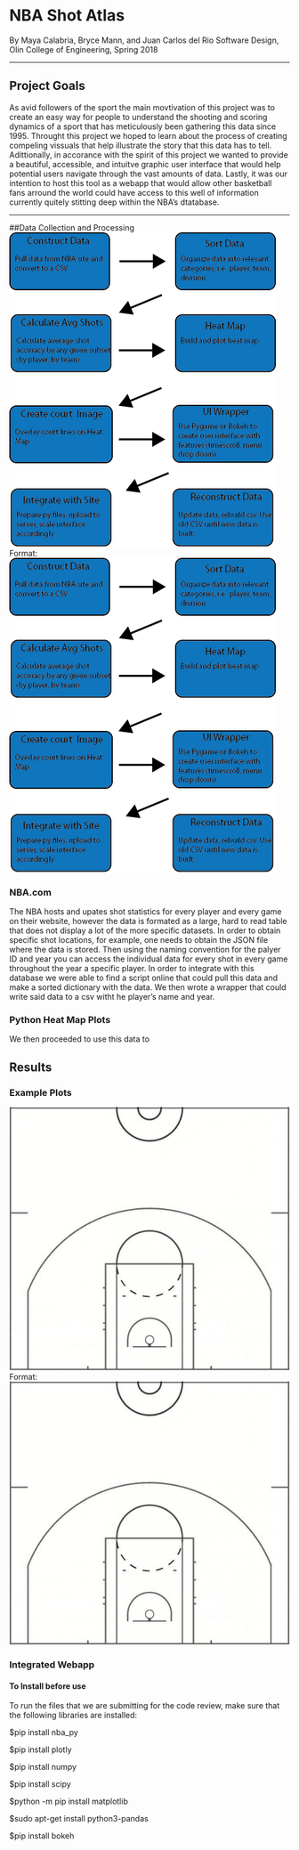 # NBA Shot Atlas

By Maya Calabria, Bryce Mann, and Juan Carlos del Rio
Software Design, Olin College of Engineering, Spring 2018
___

## Project Goals

As avid followers of the sport the main movtivation of this project was to create an easy way for people to understand the shooting and scoring dynamics of a sport that has meticulously been gathering this data since 1995. Throught this project we hoped to learn about the process of creating compeling vissuals that help illustrate the story that this data has to tell. Adittionally, in accorance with the spirit of this project we wanted to provide a beautiful, accessible, and intuitve graphic user interface that would help potential users navigate through the vast amounts of data. Lastly, it was our intention to host this tool as a webapp that would allow other basketball fans  arround the world could have access to this well of information currently quitely stitting deep within the NBA’s dtatabase. 

___

##Data Collection and Processing
![System Arhitecture](ClassMaterials/updated_architecture_diagram.png)
Format: ![System Arhitecture](https://github.com/mayacalabria/FinalSoftDesProject/blob/master/ClassMaterials/updated_architecture_diagram.png)


### NBA.com

The NBA hosts and upates shot statistics for every player and every game on their website, however the data is formated as a large, hard to read table that does not display a lot of the more specific datasets. In order to obtain specific shot locations, for example, one needs to obtain the JSON file where the data is stored. Then using the naming convention for the palyer ID and year you can access the individual data for every shot in every game throughout the year a specific player. In order to integrate with this database we were able to find a script online that could pull this data and make a sorted dictionary with the data. We then wrote a wrapper that could write said data to a csv witht he player’s name and year.

### Python Heat Map Plots

We then proceeded to use this data to 

## Results

### Example Plots

![NBA Court](half_court.jpg)
Format: ![Stand In for plot](https://github.com/mayacalabria/FinalSoftDesProject/blob/master/half_court.jpg)

### Integrated Webapp


#### To Install before use
To run the files that we are submitting for the code review, make sure that the following libraries are installed:

$pip install nba_py

$pip install plotly

$pip install numpy

$pip install scipy

$python -m pip install matplotlib

$sudo apt-get install python3-pandas

$pip install bokeh
